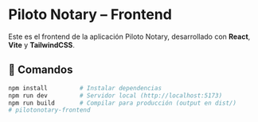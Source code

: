 # Piloto Notary – Frontend

Este es el frontend de la aplicación Piloto Notary, desarrollado con **React**, **Vite** y **TailwindCSS**.

## 🚀 Comandos

```bash
npm install         # Instalar dependencias
npm run dev         # Servidor local (http://localhost:5173)
npm run build       # Compilar para producción (output en dist/)
# pilotonotary-frontend
